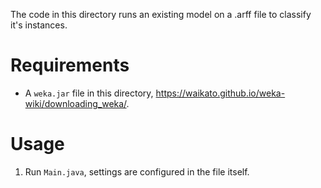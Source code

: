 The code in this directory runs an existing model on a .arff file to classify it's instances.

# Requirements

* A `weka.jar` file in this directory, https://waikato.github.io/weka-wiki/downloading_weka/.

# Usage
1. Run `Main.java`, settings are configured in the file itself.